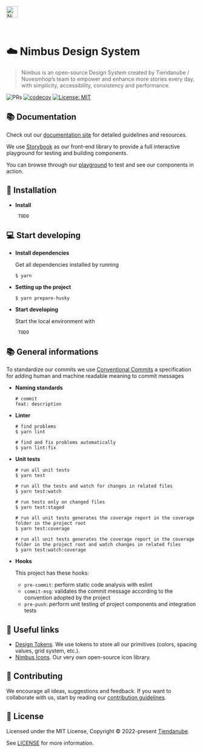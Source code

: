 <img alt="Nimbus" style="margin-bottom: 30px;" src="https://tiendanube.github.io/design-system-nimbus/static/media/nimbus-logo.ab60bd79.png" height="30" />

# ☁️ Nimbus Design System

> Nimbus is an open-source Design System created by Tiendanube / Nuvesmhop’s team to empower and enhance more stories every day, with simplicity, accessibility, consistency and performance.


![PRs](https://img.shields.io/badge/PRs-Welcome-0CA76B)
[![codecov](https://codecov.io/gh/TiendaNube/nimbus-design-system/branch/master/graph/badge.svg?token=L0STGHV91A)](https://codecov.io/gh/TiendaNube/nimbus-design-system)
[![License: MIT](https://img.shields.io/badge/License-MIT-yellow.svg)](https://opensource.org/licenses/MIT)

## 📚 Documentation

Check out our [documentation site](https://nimbus.nuvemshop.com.br) for detailed guidelines and resources.

We use [Storybook](https://storybook.js.org) as our front-end library to provide a full interactive playground for testing and building components.

You can browse through our [playground](https://tiendanube.github.io/design-system-nimbus) to test and see our components in action.

## 🚀 Installation

- **Install**

  ```shell
   TODO
  ```

## 💻 Start developing

- **Install dependencies**

  Get all dependencies installed by running

  ```shell
  $ yarn
  ```

- **Setting up the project**

  ```shell
  $ yarn prepare-husky
  ```

- **Start developing**

  Start the local environment with

  ```shell
   TODO
  ```

## 📚 General informations

To standardize our commits we use [Conventional Commits](https://www.conventionalcommits.org/) a specification for adding human and machine readable meaning to commit messages

- **Naming standards**

  ```shell
  # commit
  feat: description
  ```

- **Linter**

  ```shell
  # find problems
  $ yarn lint

  # find and fix problems automatically
  $ yarn lint:fix
  ```

- **Unit tests**

  ```shell
  # run all unit tests
  $ yarn test

  # run all the tests and watch for changes in related files
  $ yarn test:watch

  # run tests only on changed files
  $ yarn test:staged

  # run all unit tests generates the coverage report in the coverage folder in the project root
  $ yarn test:coverage

  # run all unit tests generates the coverage report in the coverage folder in the project root and watch changes in related files
  $ yarn test:watch:coverage
  ```

- **Hooks**

  This project has these hooks:

  - `pre-commit`: perform static code analysis with eslint
  - `commit-msg`: validates the commit message according to the convention adopted by the project
  - `pre-push`: perform unit testing of project components and integration tests

## 🔗 Useful links

- [Design Tokens](https://github.com/TiendaNube/design-tokens-nimbus). We use tokens to store all our primitives (colors, spacing values, grid system, etc.).
- [Nimbus Icons](https://github.com/TiendaNube/nimbus-icons). Our very own open-source icon library.

## 🤝 Contributing

We encourage all ideas, suggestions and feedback. If you want to collaborate with us, start by reading our [contribution guidelines](./CONTRIBUTING.md).

## 📄 License

Licensed under the MIT License, Copyright © 2022-present [Tiendanube](https://www.nuvemshop.com.br).

See [LICENSE](./LICENSE) for more information.
